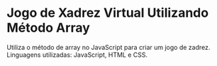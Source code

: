# Jogo de Xadrez Virtual Utilizando Método Array
Utiliza o método de array no JavaScript para criar um jogo de zadrez. 
Linguagens utilizadas: JavaScript, HTML e CSS.
